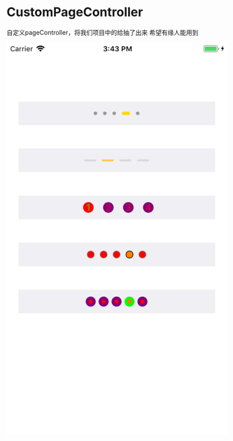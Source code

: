 # CustomPageController
自定义pageController，将我们项目中的给抽了出来 希望有缘人能用到

![image](https://github.com/Dreamle/CustomPageController/blob/master/theView.png)
